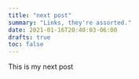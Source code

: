 ```yaml
---
title: "next post"
summary: "Links, they're assorted."
date: 2021-01-16T20:40:03-06:00
drafts: true
toc: false
---
```


This is my next post

